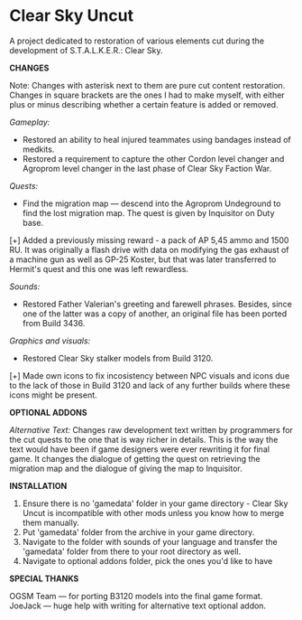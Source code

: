 # Clear Sky Uncut
A project dedicated to restoration of various elements cut during the development of S.T.A.L.K.E.R.: Clear Sky.

**CHANGES**

Note: Changes with asterisk next to them are pure cut content restoration. Changes in square brackets are the ones I had to make myself, with either plus or minus describing whether a certain feature is added or removed.

*Gameplay:*
* Restored an ability to heal injured teammates using bandages instead of medkits.
* Restored a requirement to capture the other Cordon level changer and Agroprom level changer in the last phase of Clear Sky Faction War.

*Quests:*
* Find the migration map — descend into the Agroprom Undeground to find the lost migration map. The quest is given by Inquisitor on Duty base.

[+] Added a previously missing reward - a pack of AP 5,45 ammo and 1500 RU. It was originally a flash drive with data on modifying the gas exhaust of a machine gun as well as GP-25 Koster, but that was later transferred to Hermit's quest and this one was left rewardless.

*Sounds:*
* Restored Father Valerian's greeting and farewell phrases. Besides, since one of the latter was a copy of another, an original file has been ported from Build 3436.

*Graphics and visuals:*
* Restored Clear Sky stalker models from Build 3120.

[+] Made own icons to fix incosistency between NPC visuals and icons due to the lack of those in Build 3120 and lack of any further builds where these icons might be present.


**OPTIONAL ADDONS**

*Alternative Text:*
Changes raw development text written by programmers for the cut quests to the one that is way richer in details. This is the way the text would have been if game designers were ever rewriting it for final game.
It changes the dialogue of getting the quest on retrieving the migration map and the dialogue of giving the map to Inquisitor.

**INSTALLATION**

1. Ensure there is no 'gamedata' folder in your game directory - Clear Sky Uncut is incompatible with other mods unless you know how to merge them manually.
2. Put 'gamedata' folder from the archive in your game directory.
3. Navigate to the folder with sounds of your language and transfer the 'gamedata' folder from there to your root directory as well.
4. Navigate to optional addons folder, pick the ones you'd like to have 

**SPECIAL THANKS**

OGSM Team — for porting B3120 models into the final game format.
JoeJack — huge help with writing for alternative text optional addon.